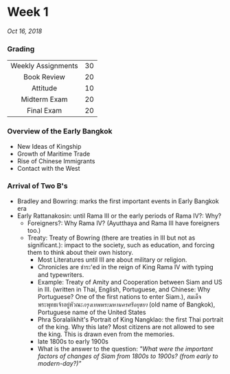 # Week 1
*Oct 16, 2018*
### Grading
|||
|:-:|:-:|
|Weekly Assignments	|30|
|Book Review				|20|
|Attitude						|10|
|Midterm Exam				|20|
|Final Exam					|20|

### Overview of the Early Bangkok
- New Ideas of Kingship
- Growth of Maritime Trade
- Rise of Chinese Immigrants
- Contact with the West

### Arrival of Two B's
- Bradley and Bowring: marks the first important events in Early Bangkok era
- Early Rattanakosin: until Rama III or the early periods of Rama IV?: Why?  
  - Foreigners?: Why Rama IV? (Ayutthaya and Rama III have foreigners too.)
  - Treaty: Treaty of Bowring (there are treaties in III but not as significant.): impact to the society, such as education, and forcing them to think about their own history.  
    - Most Literatures until III are about military or religion.
    - Chronicles are ชำระ'ed in the reign of King Rama IV with typing and typewriters.
    - Example: Treaty of Amity and Cooperation between Siam and US in III. (written in Thai, English, Portuguese, and Chinese: Why Portuguese? One of the first nations to enter Siam.), สมเด็จพระพุทธเจ้าอยู่หัวณะ*กรุงเทพพระมหานครศรีอยุธยา* (old name of Bangkok), Portuguese name of the United States
	- Phra Soralalikhit's Portrait of King Nangklao: the first Thai portrait of the king. Why this late? Most citizens are not allowed to see the king. This is drawn even from the memories.
	- late 1800s to early 1900s
	- What is the answer to the question: *"What were the important factors of changes of Siam from 1800s to 1900s? (from early to modern-day?)"*

